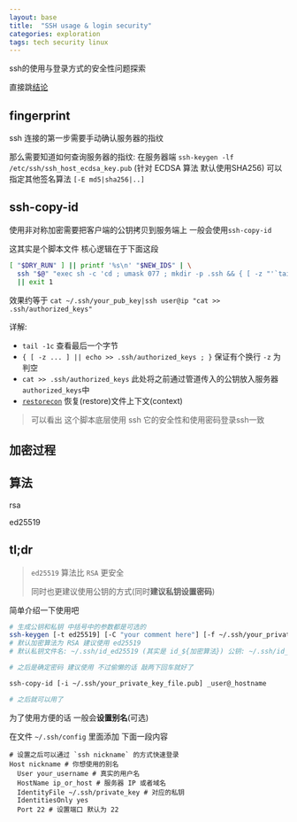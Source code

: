 ```yaml
---
layout: base
title:  "SSH usage & login security"
categories: exploration
tags: tech security linux
---
```

ssh的使用与登录方式的安全性问题探索

直接跳[结论](#tldr)
<!--more-->

## fingerprint

ssh 连接的第一步需要手动确认服务器的指纹

那么需要知道如何查询服务器的指纹: 在服务器端 `ssh-keygen -lf /etc/ssh/ssh_host_ecdsa_key.pub` (针对 ECDSA 算法 默认使用SHA256) 可以指定其他签名算法 `[-E md5|sha256|..]`

## ssh-copy-id

使用非对称加密需要把客户端的公钥拷贝到服务端上 一般会使用`ssh-copy-id`

这其实是个脚本文件 核心逻辑在于下面这段

```bash
[ "$DRY_RUN" ] || printf '%s\n' "$NEW_IDS" | \
  ssh "$@" "exec sh -c 'cd ; umask 077 ; mkdir -p .ssh && { [ -z "'`tail -1c .ssh/authorized_keys 2>/dev/null`'" ] || echo >> .ssh/authorized_keys ; } && cat >> .ssh/authorized_keys || exit 1 ; if type restorecon >/dev/null 2>&1 ; then restorecon -F .ssh .ssh/authorized_keys ; fi'" \
  || exit 1
```

效果约等于 `cat ~/.ssh/your_pub_key|ssh user@ip "cat >> .ssh/authorized_keys"`

详解:
- `tail -1c` 查看最后一个字节
- `{ [ -z ... ] || echo >> .ssh/authorized_keys ; }` 保证有个换行 `-z` 为判空
- `cat >> .ssh/authorized_keys` 此处将之前通过管道传入的公钥放入服务器`authorized_keys`中
- [`restorecon`][restore-context] 恢复(restore)文件上下文(context)

> 可以看出 这个脚本底层使用 ssh 它的安全性和使用密码登录ssh一致

## 加密过程



## 算法

rsa

ed25519

## tl;dr

> `ed25519` 算法比 `RSA` 更安全
> 
> 同时也更建议使用公钥的方式(同时**建议私钥设置密码**)

简单介绍一下使用吧

```bash
# 生成公钥和私钥 中括号中的参数都是可选的
ssh-keygen [-t ed25519] [-C "your comment here"] [-f ~/.ssh/your_private_key_file]
# 默认加密算法为 RSA 建议使用 ed25519
# 默认私钥文件名: ~/.ssh/id_ed25519 (其实是 id_${加密算法}) 公钥: ~/.ssh/id_ed25519.pub

# 之后是确定密码 建议使用 不过偷懒的话 敲两下回车就好了

ssh-copy-id [-i ~/.ssh/your_private_key_file.pub] _user@_hostname

# 之后就可以用了
```

为了使用方便的话 一般会**设置别名**(可选)

在文件 `~/.ssh/config` 里面添加 下面一段内容

```
# 设置之后可以通过 `ssh nickname` 的方式快速登录
Host nickname # 你想使用的别名
  User your_username # 真实的用户名
  HostName ip_or_host # 服务器 IP 或者域名
  IdentityFile ~/.ssh/private_key # 对应的私钥
  IdentitiesOnly yes
  Port 22 # 设置端口 默认为 22
```

[restore-context]: https://man7.org/linux/man-pages/man8/restorecon.8.html
[medium-ed25519]: https://medium.com/risan/upgrade-your-ssh-key-to-ed25519-c6e8d60d3c54
[ssh-copy-id-security]: https://security.stackexchange.com/questions/106376/is-the-ssh-copy-id-command-secure
[key-is-better]: https://security.stackexchange.com/questions/3887/is-using-a-public-key-for-logging-in-to-ssh-any-better-than-saving-a-password
[passwd-vs-key]: https://thorntech.com/passwords-vs-ssh/